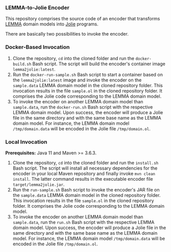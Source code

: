 ### LEMMA-to-Jolie Encoder

This repository comprises the source code of an encoder that transforms [LEMMA](https://github.com/SeelabFhdo/lemma) domain models into [Jolie](https://jolie-lang.org) programs.

There are basically two possibilities to invoke the encoder.

### Docker-Based Invocation
1. Clone the repository, `cd` into the cloned folder and run the `docker-build.sh` Bash script. The script will build the encoder's container image `lemma2jolie:latest`.
2. Run the `docker-run-sample.sh` Bash script to start a container based on the `lemma2jolie:latest` image and invoke the encoder on the `sample.data` LEMMA domain model in the cloned repository folder. This invocation results in the file `sample.ol` in the cloned repository folder. It comprises the Jolie code corresponding to the LEMMA domain model.
3. To invoke the encoder on another LEMMA domain model than `sample.data`, run the `docker-run.sh` Bash script with the respective LEMMA domain model. Upon success, the encoder will produce a Jolie file in the same directory and with the same base name as the LEMMA domain model. For instance, the LEMMA domain model `/tmp/domain.data` will be encoded in the Jolie file `/tmp/domain.ol`.

### Local Invocation
**Prerequisites:** Java 11 and Maven >= 3.6.3.

1. Clone the repository, `cd` into the cloned folder and run the `install.sh` Bash script. The script will install all necessary dependencies for the encoder in your local Maven repository and finally invoke `mvn clean install`. The latter command results in the executable encoder file `target/lemma2jolie.jar`.
2. Run the `run-sample.sh` Bash script to invoke the encoder's JAR file on the `sample.data` LEMMA domain model in the cloned repository folder. This invocation results in the file `sample.ol` in the cloned repository folder. It comprises the Jolie code corresponding to the LEMMA domain model.
3. To invoke the encoder on another LEMMA domain model than `sample.data`, run the `run.sh` Bash script with the respective LEMMA domain model. Upon success, the encoder will produce a Jolie file in the same directory and with the same base name as the LEMMA domain model. For instance, the LEMMA domain model `/tmp/domain.data` will be encoded in the Jolie file `/tmp/domain.ol`.